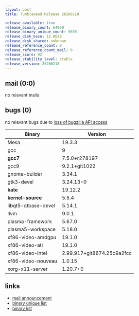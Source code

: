 ```yaml
---
layout: post
title: Tumbleweed Release 20200218

release_available: true
release_binary_count: 64009
release_binary_unique_count: 5608
release_disk_base: 12.0GiB
release_disk_shared: unknown
release_reference_count: 0
release_reference_count_mail: 0
release_score: 92
release_stability_level: stable
release_version: 20200218
---
```


## mail (0:0)

no relevant mails

## bugs (0)

<!--more-->

no relevant bugs due to [loss of bugzilla API access](https://bugzilla.opensuse.org/show_bug.cgi?id=1157722)

Binary | Version
--- | ---
Mesa | 19.3.3
gcc | 9
**gcc7** | 7.5.0+r278197
gcc9 | 9.2.1+git1022
gnome-builder | 3.34.1
gtk3-devel | 3.24.13+0
**kate** | 19.12.2
**kernel-source** | 5.5.4
libqt5-qtbase-devel | 5.14.1
llvm | 9.0.1
plasma-framework | 5.67.0
plasma5-workspace | 5.18.0
xf86-video-amdgpu | 19.1.0
xf86-video-ati | 19.1.0
xf86-video-intel | 2.99.917+git8674.25c9a2fcc
xf86-video-nouveau | 1.0.15
xorg-x11-server | 1.20.7+0

## links

- [mail announcement](https://lists.opensuse.org/opensuse-factory/2020-02/msg00400.html)
- [binary unique list](http://download.opensuse.org/history/20200218/rpm.unique.list)
- [binary list](http://download.opensuse.org/history/20200218/rpm.list)
